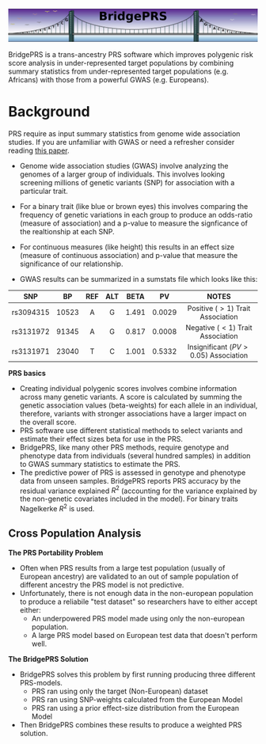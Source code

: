![Screenshot](img/slim/guide_logo1.png)



BridgePRS is a trans-ancestry PRS software which improves polygenic
risk score analysis in under-represented target populations by
combining summary statistics from under-represented target populations
(e.g. Africans) with those from a powerful GWAS (e.g. Europeans).


# Background

PRS require as input summary statistics from genome wide association
studies. If you are unfamiliar with GWAS or need a refresher consider reading
[this paper](https://www.ncbi.nlm.nih.gov/pubmed/29484742).

- Genome wide association studies (GWAS) involve analyzing the genomes of a larger group of individuals.  This involves looking screening 
millions of genetic variants (SNP) for association with a particular trait.  
- For a binary trait (like blue or brown eyes) this involves comparing the frequency of genetic variations in each group to produce an odds-ratio (measure of association) and a p-value to measure the 
signficance of the realtionship at each SNP. 
- For continuous measures (like height) this results in an effect size (measure of continuous association) and p-value that measure the significance of our relationship.   

- GWAS results can be summarized in a sumstats file which looks like this: 


|SNP|BP|REF|ALT|BETA|PV|NOTES
|:-:|:-:|:-:|:-:|:-:|:-:|:-:|
|rs3094315|10523|A|G|1.491|0.0029|Positive ($>1$) Trait Association|
|rs3131972|91345|A|G|0.817|0.0008|Negative ($<1$) Trait Association|
|rs3131971|23040|T|C|1.001|0.5332|Insignificant ($PV>0.05$) Association|

**PRS basics**

- Creating individual polygenic scores involves combine information
  across many genetic variants.  A score is calculated by summing the
  genetic association values (beta-weights) for each allele in an
  individual, therefore, variants with stronger associations have
  a larger impact on the overall score.
- PRS software use different statistical methods to select variants
  and estimate their effect sizes beta for use in the PRS.
- BridgePRS, like many other PRS methods, require genotype and
  phenotype data from  individuals (several hundred samples) in
  addition to GWAS summary statistics to estimate the PRS. 
- The predictive power of PRS is assessed in genotype and phenotype
  data from unseen samples. BridgePRS reports PRS accuracy by the
  residual variance explained $R^2$ (accounting for the variance
  explained by the non-genetic covariates included in the model). For
  binary traits Nagelkerke $R^2$ is used.


## Cross Population Analysis 

**The PRS Portability Problem**

- Often when PRS results from a large test population (usually of European ancestry) are validated to an out of sample population of different ancestry the PRS model is not predictive.  
- Unfortunately, there is not enough data in the non-european population to produce a reliabile "test dataset" so researchers have to either accept either: 
    - An underpowered PRS model made using only the non-european population. 
    - A large PRS model based on European test data that doesn't perform well. 



**The BridgePRS Solution**

- BridgePRS solves this problem by first running producing three different PRS-models. 
    - PRS ran using only the target (Non-European) dataset  
    - PRS ran using SNP-weights calculated from the European Model 
    - PRS ran using a prior effect-size distribution from the European Model  
- Then BridgePRS combines these results to produce a weighted PRS solution. 













